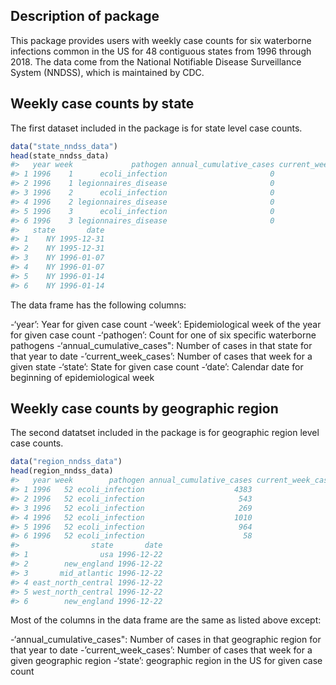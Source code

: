 
<!-- README.md is generated from README.Rmd. Please edit that file -->

## Description of package

This package provides users with weekly case counts for six waterborne
infections common in the US for 48 contiguous states from 1996 through
2018. The data come from the National Notifiable Disease Surveillance
System (NNDSS), which is maintained by CDC.

## Weekly case counts by state

The first dataset included in the package is for state level case
counts.

``` r
data("state_nndss_data")
head(state_nndss_data)
#>   year week             pathogen annual_cumulative_cases current_week_cases
#> 1 1996    1      ecoli_infection                       0                  0
#> 2 1996    1 legionnaires_disease                       0                  0
#> 3 1996    2      ecoli_infection                       0                  0
#> 4 1996    2 legionnaires_disease                       0                  0
#> 5 1996    3      ecoli_infection                       0                  0
#> 6 1996    3 legionnaires_disease                       0                  0
#>   state       date
#> 1    NY 1995-12-31
#> 2    NY 1995-12-31
#> 3    NY 1996-01-07
#> 4    NY 1996-01-07
#> 5    NY 1996-01-14
#> 6    NY 1996-01-14
```

The data frame has the following columns:

\-‘year’: Year for given case count -‘week’: Epidemiological week of the
year for given case count -‘pathogen’: Count for one of six specific
waterborne pathogens -‘annual\_cumulative\_cases": Number of cases in
that state for that year to date -’current\_week\_cases’: Number of
cases that week for a given state -‘state’: State for given case count
-‘date’: Calendar date for beginning of epidemiological week

## Weekly case counts by geographic region

The second datatset included in the package is for geographic region
level case counts.

``` r
data("region_nndss_data")
head(region_nndss_data)
#>   year week        pathogen annual_cumulative_cases current_week_cases
#> 1 1996   52 ecoli_infection                    4383                 21
#> 2 1996   52 ecoli_infection                     543                  1
#> 3 1996   52 ecoli_infection                     269                  2
#> 4 1996   52 ecoli_infection                    1010                  3
#> 5 1996   52 ecoli_infection                     964                  2
#> 6 1996   52 ecoli_infection                      58                  0
#>                state       date
#> 1                usa 1996-12-22
#> 2        new_england 1996-12-22
#> 3       mid_atlantic 1996-12-22
#> 4 east_north_central 1996-12-22
#> 5 west_north_central 1996-12-22
#> 6        new_england 1996-12-22
```

Most of the columns in the data frame are the same as listed above
except:

\-‘annual\_cumulative\_cases": Number of cases in that geographic region
for that year to date -’current\_week\_cases’: Number of cases that week
for a given geographic region -‘state’: geographic region in the US for
given case count
